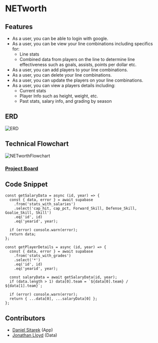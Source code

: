 # NETworth

## Features
- As a user, you can be able to login with google.
- As a user, you can be view your line combinations including specifics for:
  - Line stats
  - Combined data from players on the line to determine line effectiveness such as goals, assists, points per dollar etc.
- As a user, you can add players to your line combinations.
- As a user, you can delete your line combinations.
- As a user, you can update the players on your line combinations.
- As a user, you can view a players details including:
  - Current stats
  - Player Info such as height, weight, etc.
  - Past stats, salary info, and grading by season

## ERD
![ERD](https://user-images.githubusercontent.com/82732748/146465599-da53799b-e087-4aa1-8098-2d6ffe5b0125.png)

## Technical Flowchart
![NETworthFlowchart](https://user-images.githubusercontent.com/82732748/146624245-7703778f-5fa4-4830-9c7d-de9f3115accb.png)


### [Project Board](https://github.com/dsitarek/hockey-battles/projects/1)


## Code Snippet
```
const getSalaryData = async (id, year) => {
  const { data, error } = await supabase
    .from('stats_with_salaries')
    .select('cap_hit, cap_pct, Forward_Skill, Defense_Skill, Goalie_Skill, Skill')
    .eq('id', id)
    .eq('yearid', year);

  if (error) console.warn(error);
  return data;
};

const getPlayerDetails = async (id, year) => {
  const { data, error } = await supabase
    .from('stats_with_grades')
    .select('*')
    .eq('id', id)
    .eq('yearid', year);

  const salaryData = await getSalaryData(id, year);
  if (data.length > 1) data[0].team = `${data[0].team} / ${data[1].team}`;

  if (error) console.warn(error);
  return { ...data[0], ...salaryData[0] };
};
```

## Contributors
- [Daniel Sitarek](https://github.com/dsitarek) (App)
- [Jonathan Lloyd](https://github.com/Jonathan-Lloyd) (Data)
